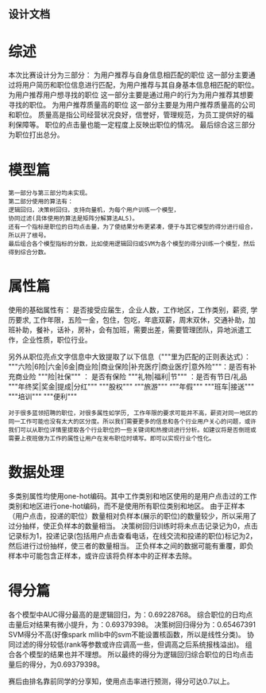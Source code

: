 ## 设计文档
# 综述
本次比赛设计分为三部分：
为用户推荐与自身信息相匹配的职位
    这一部分主要通过将用户简历和职位信息进行匹配，为用户推荐与其自身基本信息相匹配的职位。
为用户推荐用户想寻找的职位
    这一部分主要是通过用户的行为为用户推荐其想要寻找的职位。
为用户推荐质量高的职位
    这一部分主要是为用户推荐质量高的公司和职位。
    质量高是指公司经营状况良好，信誉好，管理规范，为员工提供好的福利保障等。
    职位的点击量也能一定程度上反映出职位的情况。
最后综合这三部分为职位打出总分。
# 模型篇
    第一部分与第三部分均未实现。
    第二部分使用的算法有：
	逻辑回归，决策树回归，支持向量机，为每个用户训练一个模型，
	协同过滤(具体使用的算法是矩阵分解算法ALS)。
    还有一个指标是职位的日均点击量，为了使结果分布更紧凑，便于与其它模型的得分进行组合，所以开了根号。
    最后组合各个模型指标的分数，比如使用逻辑回归或SVM为各个模型的得分训练一个模型，然后得到综合分数。
  
# 属性篇
使用的基础属性有：
是否接受应届生，企业人数，工作地区，工作类别，薪资, 学历要求, 工作年限，五险一金，包住，包吃，年底双薪，周末双休，交通补助，加班补助，餐补，话补，房补，会有加班，需要出差，需要管理团队，异地派遣工作，企业性质，职位行业。

另外从职位亮点文字信息中大致提取了以下信息（"""里为匹配的正则表达式）：
"""六险|6险|六金|6金|商业险|商业保险|补充医疗|商业医疗|意外险"""：是否有补充商业险
"""险|社保"""		： 是否有保险
"""礼物|福利|节""" 	：是否有节日/礼品
"""年终奖|奖金|提成|分红"""
"""股权"""
“""旅游"""
“""年假"""
"""班车|接送"""
"""培训"""
"""便利"""

    对于很多蓝领招聘的职位，对很多属性如学历, 工作年限的要求可能并不高，薪资对同一地区的同一工作可能也没有太大的区分度。所以我们需要更多的信息和各个行业用户关心的问题，或许我们可以从职位详情里提取各个行业职位的一些关键词和热搜词进行分析。如建议将是否倒班或需要上夜班做为工作的属性让用户在发布职位时填写。即可以实现行业个性化。
# 数据处理
  多类别属性均使用one-hot编码。其中工作类别和地区使用的是用户点击过的工作类别和地区进行one-hot编码，而不是使用所有职位类别和地区。
    由于正样本（用户点击，投递的职位）数量相对负样本(展示的职位)的数量较少，所以采用了过分抽样，使正负样本的数量相当。
    决策树回归训练时将未点击记录记为0，点击记录标为1，投递记录(包括用户点击查看电话，在线交流和投递的职位)标记为2，然后进行过份抽样，使三者的数量相当。
    正负样本之间的数据可能有重覆，即负样本中可能包含正样本，或许应该将负样本中的正样本去除。

# 得分篇
各个模型中AUC得分最高的是逻辑回归，为：0.69228768。
综合职位的日均点击量后对结果有微小提升，为：0.69379398。
决策树回归得分为：0.65467391
SVM得分不高(好像spark mllib中的svm不能设置核函数，所以是线性分类)。
协同过滤的得分较低(rank等参数或许应调高一些，但调高之后系统报栈溢出)。
组合各个模型的结果也并不理想。
所以最终的得分为逻辑回归综合职位的日均点击量后的得分，为0.69379398。

赛后由排名靠前同学的分享知，使用点击率进行预测，得分可达0.7以上。

